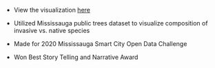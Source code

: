 - View the visualization [here](https://public.tableau.com/app/profile/melanie.zakarian#!/vizhome/TreeBiodiversityinMississauga/TreeBiodiversity)

- Utilized Mississauga public trees dataset to visualize composition of invasive vs. native species

- Made for 2020 Mississauga Smart City Open Data Challenge 

- Won Best Story Telling and Narrative Award

